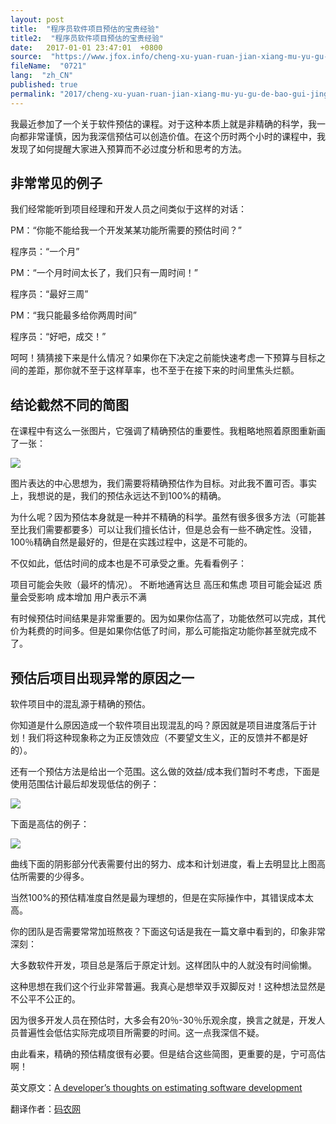 ```yaml
---
layout: post
title:  "程序员软件项目预估的宝贵经验"
title2:  "程序员软件项目预估的宝贵经验"
date:   2017-01-01 23:47:01  +0800
source:  "https://www.jfox.info/cheng-xu-yuan-ruan-jian-xiang-mu-yu-gu-de-bao-gui-jing-yan.html"
fileName:  "0721"
lang:  "zh_CN"
published: true
permalink: "2017/cheng-xu-yuan-ruan-jian-xiang-mu-yu-gu-de-bao-gui-jing-yan.html"
---
```


我最近参加了一个关于软件预估的课程。对于这种本质上就是非精确的科学，我一向都非常谨慎，因为我深信预估可以创造价值。在这个历时两个小时的课程中，我发现了如何提醒大家进入预算而不必过度分析和思考的方法。

## 非常常见的例子

我们经常能听到项目经理和开发人员之间类似于这样的对话：

PM：“你能不能给我一个开发某某功能所需要的预估时间？”

程序员：“一个月”

PM：“一个月时间太长了，我们只有一周时间！”

程序员：“最好三周”

PM：“我只能最多给你两周时间”

程序员：“好吧，成交！”

呵呵！猜猜接下来是什么情况？如果你在下决定之前能快速考虑一下预算与目标之间的差距，那你就不至于这样草率，也不至于在接下来的时间里焦头烂额。

## 结论截然不同的简图

在课程中有这么一张图片，它强调了精确预估的重要性。我粗略地照着原图重新画了一张：

![](f6b0a62.png)

图片表达的中心思想为，我们需要将精确预估作为目标。对此我不置可否。事实上，我想说的是，我们的预估永远达不到100%的精确。

为什么呢？因为预估本身就是一种并不精确的科学。虽然有很多很多方法（可能甚至比我们需要都要多）可以让我们擅长估计，但是总会有一些不确定性。没错，100％精确自然是最好的，但是在实践过程中，这是不可能的。

不仅如此，低估时间的成本也是不可承受之重。先看看例子：

项目可能会失败（最坏的情况）。
不断地通宵达旦
高压和焦虑
项目可能会延迟
质量会受影响
成本增加
用户表示不满

有时候预估时间结果是非常重要的。因为如果你估高了，功能依然可以完成，其代价为耗费的时间多。但是如果你估低了时间，那么可能指定功能你甚至就完成不了。

## 预估后项目出现异常的原因之一

软件项目中的混乱源于精确的预估。

你知道是什么原因造成一个软件项目出现混乱的吗？原因就是项目进度落后于计划！我们将这种现象称之为正反馈效应（不要望文生义，正的反馈并不都是好的）。

还有一个预估方法是给出一个范围。这么做的效益/成本我们暂时不考虑，下面是使用范围估计最后却发现低估的例子：

![](ae17726.png)

下面是高估的例子：

![](dd9369a.png)

曲线下面的阴影部分代表需要付出的努力、成本和计划进度，看上去明显比上图高估所需要的少得多。

当然100%的预估精准度自然是最为理想的，但是在实际操作中，其错误成本太高。

你的团队是否需要常常加班熬夜？下面这句话是我在一篇文章中看到的，印象非常深刻：

大多数软件开发，项目总是落后于原定计划。这样团队中的人就没有时间偷懒。

这种思想在我们这个行业非常普遍。我真心是想举双手双脚反对！这种想法显然是不公平不公正的。

因为很多开发人员在预估时，大多会有20％-30％乐观余度，换言之就是，开发人员普遍性会低估实际完成项目所需要的时间。这一点我深信不疑。

由此看来，精确的预估精度很有必要。但是结合这些简图，更重要的是，宁可高估啊！

 

 

 英文原文：[A developer’s thoughts on estimating software development](/url.php?_src=&amp;isencode=1&amp;content=dGltZT0xNDI1ODc2MTQwNTM2JnVybD1odHRwJTNBJTJGJTJGd3d3Lm5ldGluc3RydWN0aW9ucy5jb20lMkZhLWRldmVsb3BlcnMtZ3VpZGUtdG8tZXN0aW1hdGluZy1zb2Z0d2FyZSUyRg==)

翻译作者：[码农网](/url.php?_src=&amp;isencode=1&amp;content=dGltZT0xNDI1ODc2MTQwNTM2JnVybD1odHRwJTNBJTJGJTJGd3d3LmNvZGVjZW8uY29tJTJG)
